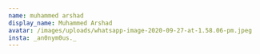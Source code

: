 ```yaml
---
name: muhammed arshad
display_name: Muhammed Arshad
avatar: /images/uploads/whatsapp-image-2020-09-27-at-1.58.06-pm.jpeg
insta: _an0nym0us._
---
```

